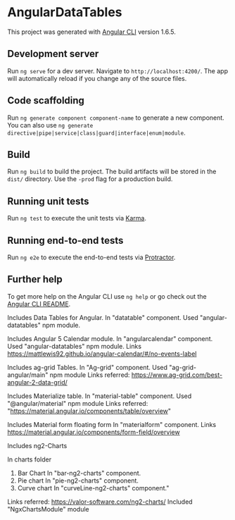 # AngularDataTables

This project was generated with [Angular CLI](https://github.com/angular/angular-cli) version 1.6.5.

## Development server

Run `ng serve` for a dev server. Navigate to `http://localhost:4200/`. The app will automatically reload if you change any of the source files.

## Code scaffolding

Run `ng generate component component-name` to generate a new component. You can also use `ng generate directive|pipe|service|class|guard|interface|enum|module`.

## Build

Run `ng build` to build the project. The build artifacts will be stored in the `dist/` directory. Use the `-prod` flag for a production build.

## Running unit tests

Run `ng test` to execute the unit tests via [Karma](https://karma-runner.github.io).

## Running end-to-end tests

Run `ng e2e` to execute the end-to-end tests via [Protractor](http://www.protractortest.org/).

## Further help

To get more help on the Angular CLI use `ng help` or go check out the [Angular CLI README](https://github.com/angular/angular-cli/blob/master/README.md).


Includes Data Tables for Angular.
    In "datatable" component.
    Used "angular-datatables" npm module.


Includes Angular 5 Calendar module.
    In "angularcalendar" component.
    Used "angular-datatables" npm module.
    Links https://mattlewis92.github.io/angular-calendar/#/no-events-label

Includes ag-grid Tables.
  In "Ag-grid" component.
  Used "ag-grid-angular/main" npm module
  Links referred: https://www.ag-grid.com/best-angular-2-data-grid/

Includes Materialize table.
  In "material-table" component.
  Used "@angular/material" npm module
  Links referred: "https://material.angular.io/components/table/overview"

Includes Material form floating form
  In "materialform" component.
  Links https://material.angular.io/components/form-field/overview

Includes ng2-Charts

  In charts folder
  1) Bar Chart
      In "bar-ng2-charts" component.
  2) Pie chart
      In "pie-ng2-charts" component.
  3) Curve chart
      In "curveLine-ng2-charts" component."

Links referred: https://valor-software.com/ng2-charts/
Included "NgxChartsModule" module
